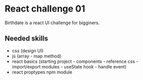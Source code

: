 # React challenge 01

Birthdate is a react UI challenge for bigginers.

## Needed skills

- css (design UI)
- js (array - map method)
- react basics (starting project - components - reference css - import/export modules - useState hook - handle event)
- react proptypes npm module